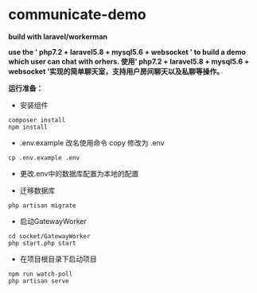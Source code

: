# communicate-demo

__build with laravel/workerman__

__use the ' php7.2 + laravel5.8 + mysql5.6 + websocket ' to build a demo which user can chat with orhers.
使用' php7.2 + laravel5.8 + mysql5.6 + websocket '实现的简单聊天室，支持用户房间聊天以及私聊等操作。__

__运行准备：__

 * 安装组件
```
composer install
npm install
```

 * .env.example 改名使用命令 copy 修改为 .env
```
cp .env.example .env
```
 * 更改.env中的数据库配置为本地的配置

 * 迁移数据库
```
php artisan migrate
```

 * 启动GatewayWorker
```
cd socket/GatewayWorker
php start.php start
```

 * 在项目根目录下启动项目
```
npm run watch-poll
php artisan serve
```